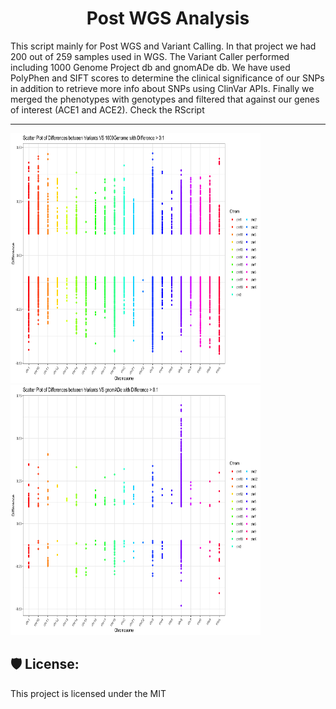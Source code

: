 <h1 align="center" id="title">Post WGS Analysis</h1>

<p id="description">This script mainly for Post WGS and Variant Calling. In that project we had 200 out of 259 samples used in WGS. The Variant Caller performed including 1000 Genome Project db and gnomADe db. We have used PolyPhen and SIFT scores to determine the clinical significance of our SNPs in addition to retrieve more info about SNPs using ClinVar APIs. Finally we merged the phenotypes with genotypes and filtered that against our genes of interest (ACE1 and ACE2). Check the RScript</p>


---

<img src="https://github.com/Mo7ammedFarahat/WGS/blob/main/scatter_plot_chromosome_differencesgt0.1_5.1.png" alt="project-screenshot" width="400" height="400/">

<img src="https://github.com/Mo7ammedFarahat/WGS/blob/main/scatter_plot_chromosome_differencesgt0.1_5.2.png" alt="project-screenshot" width="400" height="400/">

<h2>🛡️ License:</h2>

This project is licensed under the MIT
